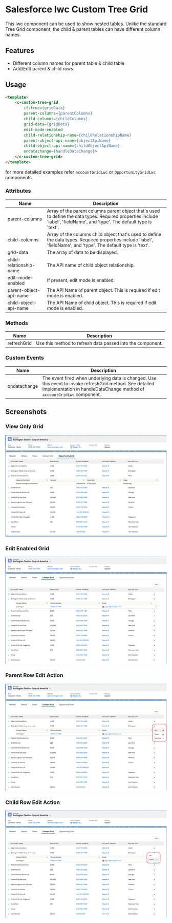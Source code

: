 # Salesforce lwc Custom Tree Grid

This lwc component can be used to show nested tables. Unlike the standard Tree Grid component, the child & parent tables can have different column names.

## Features
- Different column names for parent table & child table
- Add/Edit parent & child rows.

## Usage
```html
<template>
    <c-custom-tree-grid
        if:true={gridData}
        parent-columns={parentColumns}
        child-columns={childColumns}
        grid-data={gridData}
        edit-mode-enabled
        child-relationship-name={childRelationshipName}
        parent-object-api-name={objectApiName}
        child-object-api-name={childObjectApiName}
        ondatachange={handleDataChange}>
    </c-custom-tree-grid>
</template>
```
for more detailed examples refer `accountGridLwc` or `OpportunityGridLwc` components.

### Attributes
| Name | Description |
| --- | --- |
| parent-columns | Array of the parent columns parent object that's used to define the data types. Required properties include 'label', 'fieldName', and 'type'. The default type is 'text'. |
| child-columns | Array of the columns child object that's used to define the data types. Required properties include 'label', 'fieldName', and 'type'. The default type is 'text'. |
| grid-data | The array of data to be displayed. |
| child-relationship-name | The API name of child object relationship. |
| edit-mode-enabled | If present, edit mode is enabled. |
| parent-object-api-name | The API Name of parent object. This is required if edit mode is enabled.|
| child-object-api-name | The API Name of child object. This is required if edit mode is enabled. |

### Methods
| Name | Description |
| --- | --- |
| refreshGrid | Use this method to refresh data passed into the component. |

### Custom Events
| Name | Description |
| --- | --- |
| ondatachange | The event fired when underlying data is changed. Use this event to invoke refreshGrid method. See detailed implementation in handleDataChange method of  `accountGridLwc` component. |


## Screenshots

### View Only Grid

![View Only Grid Screenshot](https://github.com/rejeeshraghavan/custom-tree-grid/blob/master/assets/view-only-grid.png?raw=true)

### Edit Enabled Grid

![View Only Grid Screenshot](https://github.com/rejeeshraghavan/custom-tree-grid/blob/master/assets/editable-gird.png?raw=true)

### Parent Row Edit Action

![Parent Row Edit Action Screenshot](https://github.com/rejeeshraghavan/custom-tree-grid/blob/master/assets/parent-row-edit.png?raw=true)

### Child Row Edit Action

![Child Row Edit Action Screenshot](https://github.com/rejeeshraghavan/custom-tree-grid/blob/master/assets/child-row-edit.png?raw=true)

